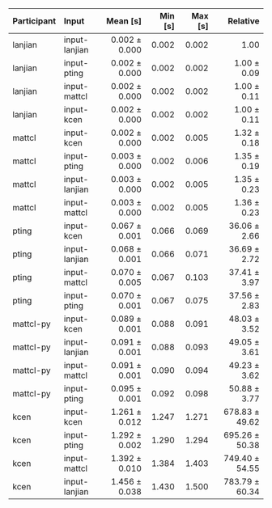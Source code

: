 | Participant | Input | Mean [s] | Min [s] | Max [s] | Relative |
|:---|:---|---:|---:|---:|---:|
| lanjian | input-lanjian | 0.002 ± 0.000 | 0.002 | 0.002 | 1.00 |
| lanjian | input-pting | 0.002 ± 0.000 | 0.002 | 0.002 | 1.00 ± 0.09 |
| lanjian | input-mattcl | 0.002 ± 0.000 | 0.002 | 0.002 | 1.00 ± 0.11 |
| lanjian | input-kcen | 0.002 ± 0.000 | 0.002 | 0.002 | 1.00 ± 0.11 |
| mattcl | input-kcen | 0.002 ± 0.000 | 0.002 | 0.005 | 1.32 ± 0.18 |
| mattcl | input-pting | 0.003 ± 0.000 | 0.002 | 0.006 | 1.35 ± 0.19 |
| mattcl | input-lanjian | 0.003 ± 0.000 | 0.002 | 0.005 | 1.35 ± 0.23 |
| mattcl | input-mattcl | 0.003 ± 0.000 | 0.002 | 0.005 | 1.36 ± 0.23 |
| pting | input-kcen | 0.067 ± 0.001 | 0.066 | 0.069 | 36.06 ± 2.66 |
| pting | input-lanjian | 0.068 ± 0.001 | 0.066 | 0.071 | 36.69 ± 2.72 |
| pting | input-mattcl | 0.070 ± 0.005 | 0.067 | 0.103 | 37.41 ± 3.97 |
| pting | input-pting | 0.070 ± 0.001 | 0.067 | 0.075 | 37.56 ± 2.83 |
| mattcl-py | input-kcen | 0.089 ± 0.001 | 0.088 | 0.091 | 48.03 ± 3.52 |
| mattcl-py | input-lanjian | 0.091 ± 0.001 | 0.088 | 0.093 | 49.05 ± 3.61 |
| mattcl-py | input-mattcl | 0.091 ± 0.001 | 0.090 | 0.094 | 49.23 ± 3.62 |
| mattcl-py | input-pting | 0.095 ± 0.001 | 0.092 | 0.098 | 50.88 ± 3.77 |
| kcen | input-kcen | 1.261 ± 0.012 | 1.247 | 1.271 | 678.83 ± 49.62 |
| kcen | input-pting | 1.292 ± 0.002 | 1.290 | 1.294 | 695.26 ± 50.38 |
| kcen | input-mattcl | 1.392 ± 0.010 | 1.384 | 1.403 | 749.40 ± 54.55 |
| kcen | input-lanjian | 1.456 ± 0.038 | 1.430 | 1.500 | 783.79 ± 60.34 |
